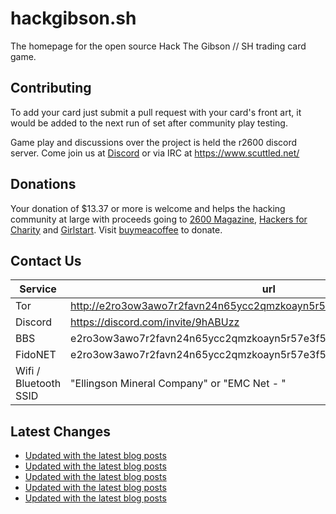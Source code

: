 # hackgibson.sh
The homepage for the open source Hack The Gibson // SH trading card game.


## Contributing

To add your card just submit a pull request with your card's front art, it would be added to the next run of set after community play testing.

Game play and discussions over the project is held the r2600 discord server. Come join us at [Discord](https://discord.com/invite/9hABUzz) or via IRC at https://www.scuttled.net/


## Donations

Your donation of $13.37 or more is welcome and helps the hacking community at large with proceeds going to [2600 Magazine](https://2600.com/), [Hackers for Charity](https://hackersforcharity.org) and [Girlstart](https://girlstart.org).  Visit [buymeacoffee](https://www.buymeacoffee.com/hackgibson.sh) to donate.


## Contact Us

Service | url
-|-
Tor | http://e2ro3ow3awo7r2favn24n65ycc2qmzkoayn5r57e3f56nvjwdcgg32ad.onion
Discord | https://discord.com/invite/9hABUzz
BBS | e2ro3ow3awo7r2favn24n65ycc2qmzkoayn5r57e3f56nvjwdcgg32ad.onion:23
FidoNET | e2ro3ow3awo7r2favn24n65ycc2qmzkoayn5r57e3f56nvjwdcgg32ad.onion:24554
Wifi / Bluetooth SSID | "Ellingson Mineral Company" or "EMC Net - <fidonet address>"

## Latest Changes
<!-- BLOG-POST-LIST:START -->
- [Updated with the latest blog posts](https://github.com/DFW2600/hackgibson.sh/commit/478a54c9d2c2e3f15b01b7920390e83b9dbc6f2c)
- [Updated with the latest blog posts](https://github.com/DFW2600/hackgibson.sh/commit/859251a3de662a9a00b9cbadbc7694536c051ba1)
- [Updated with the latest blog posts](https://github.com/DFW2600/hackgibson.sh/commit/04c1933e5899eafa494994e81633106bb56b4e70)
- [Updated with the latest blog posts](https://github.com/DFW2600/hackgibson.sh/commit/35ce7c8f21fb55efcf623937273b0058d7f8e1bf)
- [Updated with the latest blog posts](https://github.com/DFW2600/hackgibson.sh/commit/442e973e78dd712551a7551f8cee22e35280dd23)
<!-- BLOG-POST-LIST:END -->
